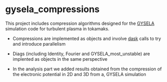 # gysela_compressions

This project includes compression algorithms designed for the [GYSELA](https://gyselax.github.io) simulation code for turbulent plasma in tokamaks. 

- Compressions are implemented as objects and involve [dask](https://www.dask.org) calls to try and introduce parallelism 

- Diags (including Identity, Fourier and GYSELA_most_unstable) are implented as objects in the same perspective

- In the analysis part we added results obtained from the compression of the electronic potential in 2D and 3D from a, GYSELA simulation 